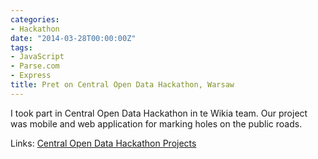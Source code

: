 ```yaml
---
categories:
- Hackathon
date: "2014-03-28T00:00:00Z"
tags:
- JavaScript
- Parse.com
- Express
title: Pret on Central Open Data Hackathon, Warsaw
---
```


I took part in Central Open Data Hackathon in te Wikia team. Our project was mobile and web application for marking holes on the public roads.

Links:
[Central Open Data Hackathon Projects](http://epf.org.pl/pl/2014/03/16/ceehack-powstajace-projekty/)
